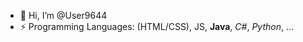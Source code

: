 - 👋 Hi, I’m @User9644
- ⚡ Programming Languages: (HTML/CSS), JS, **Java**, _C#_, _Python_, ...

<!---
User9644/User9644 is a ✨ special ✨ repository because its `README.md` (this file) appears on your GitHub profile.
You can click the Preview link to take a look at your changes.
--->
